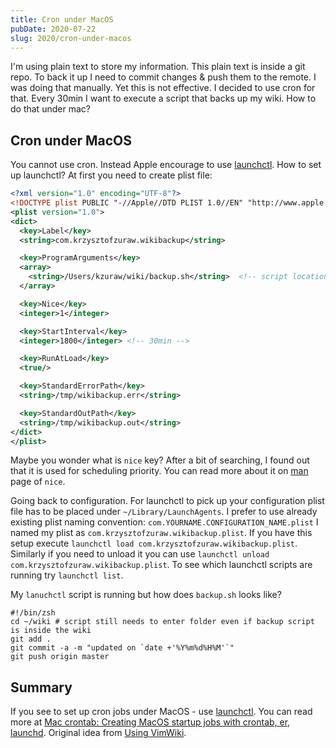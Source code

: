 ```yaml
---
title: Cron under MacOS
pubDate: 2020-07-22
slug: 2020/cron-under-macos
---
```


I'm using plain text to store my information. This plain text is inside a git repo. To back it up I
need to commit changes & push them to the remote. I was doing that manually. Yet this is not effective.
I decided to use cron for that. Every 30min I want to execute a script that backs up my wiki.
How to do that under mac?

## Cron under MacOS

You cannot use cron. Instead Apple encourage to use [launchctl](https://ss64.com/osx/launchctl.html).
How to set up launchctl? At first you need to create plist file:

```xml
<?xml version="1.0" encoding="UTF-8"?>
<!DOCTYPE plist PUBLIC "-//Apple//DTD PLIST 1.0//EN" "http://www.apple.com/DTDs/PropertyList-1.0.dtd">
<plist version="1.0">
<dict>
  <key>Label</key>
  <string>com.krzysztofzuraw.wikibackup</string>

  <key>ProgramArguments</key>
  <array>
    <string>/Users/kzuraw/wiki/backup.sh</string>  <!-- script location -->
  </array>

  <key>Nice</key>
  <integer>1</integer>

  <key>StartInterval</key>
  <integer>1800</integer> <!-- 30min -->

  <key>RunAtLoad</key>
  <true/>

  <key>StandardErrorPath</key>
  <string>/tmp/wikibackup.err</string>

  <key>StandardOutPath</key>
  <string>/tmp/wikibackup.out</string>
</dict>
</plist>
```

Maybe you wonder what is `nice` key? After a bit of searching, I found out that it is used for scheduling priority. You can read more about
it on [man](https://www.manpagez.com/man/3/nice/) page of `nice`.

Going back to configuration. For launchctl to pick up your configuration plist file has to be placed
under `~/Library/LaunchAgents`. I prefer to use already existing plist naming convention: `com.YOURNAME.CONFIGURATION_NAME.plist`
I named my plist as `com.krzysztofzuraw.wikibackup.plist`. If you have this setup execute `launchctl load com.krzysztofzuraw.wikibackup.plist`.
Similarly if you need to unload it you can use `launchctl unload com.krzysztofzuraw.wikibackup.plist`.
To see which launchctl scripts are running try `launchctl list`.

My `lanuchctl` script is running but how does `backup.sh` looks like?

```shell
#!/bin/zsh
cd ~/wiki # script still needs to enter folder even if backup script is inside the wiki
git add .
git commit -a -m "updated on `date +'%Y%m%d%H%M'`"
git push origin master
```

## Summary

If you see to set up cron jobs under MacOS - use [launchctl](https://ss64.com/osx/launchctl.html). You
can read more at [Mac crontab: Creating MacOS startup jobs with crontab, er, launchd](https://alvinalexander.com/mac-os-x/mac-osx-startup-crontab-launchd-jobs/).
Original idea from [Using VimWiki](https://thelinell.com/using-vimwiki/).
